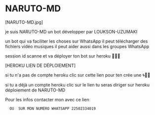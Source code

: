 # NARUTO-MD 
[NARUTO-MD.jpg]

je suis NARUTO-MD un bot développer par LOUKSON-UZUMAKI 



un bot qui va faciliter les choses sur WhatsApp il peut télécharger des fichiers vidéo musiques il peut aider aussi dans les groupes WhatsApp

session id scanne et va déployer ton bot sur heroku 🤘🏻🌀


[HEROKU LIEN DE DÉPLOIEMENT]

si tu n'a pas de compte heroku clic sur cette lien pour ten crée une 🌀🤘🏻

si tu a déjà un compte heroku clic sur le lien tu seras diriger sur heroku déploiement de NARUTO-MD


Pour les infos contacter mon avec ce lien 

      OU  SUR MON NUMÉRO WHATSAPP 22502334019
